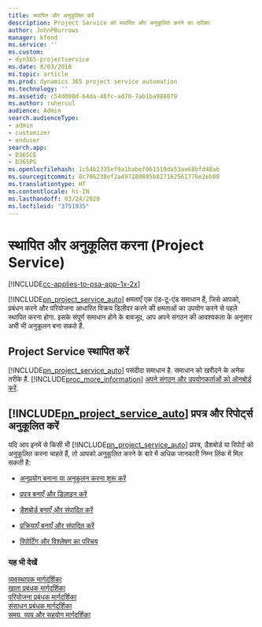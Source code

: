 ```yaml
---
title: स्थापित और अनुकूलित करें
description: Project Service को स्थापित और अनुकूलित करने का तरीका
author: JohnPBurrows
manager: kfend
ms.service: ''
ms.custom:
- dyn365-projectservice
ms.date: 8/03/2018
ms.topic: article
ms.prod: dynamics 365 project service automation
ms.technology: ''
ms.assetid: c54d080d-64da-48fc-ad70-7ab1ba988079
ms.author: ruhercul
audience: Admin
search.audienceType:
- admin
- customizer
- enduser
search.app:
- D365CE
- D365PS
ms.openlocfilehash: 1c54b2335ef9a1babef061519da53ae68bfd48ab
ms.sourcegitcommit: 8c786230ef2a497280885b827162561776e2eb00
ms.translationtype: HT
ms.contentlocale: hi-IN
ms.lasthandoff: 03/24/2020
ms.locfileid: "3751935"
---
```

# <a name="install-and-customize-project-service"></a>स्थापित और अनुकूलित करना (Project Service)

[!INCLUDE[cc-applies-to-psa-app-1x-2x](../includes/cc-applies-to-psa-app-1x-2x.md)]

[!INCLUDE[pn_project_service_auto](../includes/pn-project-service-auto.md)] क्षमताएँ एक एंड-टू-एंड समाधान हैं, जिसे आपको, प्रबंधन करने और परियोजना आधारित विक्रय डिलीवर करने की क्षमताओं का उपयोग करने से पहले स्‍थापित करना होगा. इसके संपूर्ण समाधान होने के बावजूद, आप अपने संगठन की आवश्यकता के अनुसार अभी भी अनुकूलन बना सकते हैं.  
<!-- TODO: I expect to find the information on how to get and install this here. Please find that and add it here. Same for Project Service.--> 
  
## <a name="install-project-service"></a>Project Service स्थापित करें  
 [!INCLUDE[pn_project_service_auto](../includes/pn-project-service-auto.md)] पसंदीदा समाधान है. समाधान को खरीदने के अनेक तरीके हैं. [!INCLUDE[proc_more_information](../includes/proc-more-information.md)] [अपने संगठन और उपयोगकर्ताओं को ऑनबोर्ड करें](../admin/onboard-your-organization-and-users-to-dynamics-365-online.md).  
  
## <a name="customize-pn_project_service_auto-forms-and-reports"></a>[!INCLUDE[pn_project_service_auto](../includes/pn-project-service-auto.md)] प्रपत्र और रिपोर्ट्स अनुकूलित करें  
 यदि आप इनमें से किसी भी [!INCLUDE[pn_project_service_auto](../includes/pn-project-service-auto.md)] प्रपत्र, डैशबोर्ड या रिपोर्ट को अनुकूलित करना चाहते हैं, तो आपको अनुकूलित करने के बारे में अधिक जानकारी निम्न लिंक में मिल सकती है:  
  
- [अनुप्रयोग बनाना या अनुकूलन करना शुरू करें](../customize/getting-started-customization.md)  
  
- [प्रपत्र बनाएँ और डिज़ाइन करें](../customize/create-design-forms.md)  
  
- [डैशबोर्ड बनाएँ और संपादित करें](../customize/create-edit-dashboards.md)  
  
- [प्रक्रियाएँ बनाएँ और संपादित करें](../customize/guide-staff-through-common-tasks-processes.md)  
  
- [रिपोर्टिंग और विश्लेषण का परिचय](../analytics/reporting-analytics-with-dynamics-365.md)  
  
### <a name="see-also"></a>यह भी देखें  
 [व्यवस्थापक मार्गदर्शिका](../project-service/admin-guide.md)   
 [खाता प्रबंधक मार्गदर्शिका](../project-service/account-manager-guide.md)   
 [परियोजना प्रबंधक मार्गदर्शिका](../project-service/project-manager-guide.md)   
 [संसाधन प्रबंधक मार्गदर्शिका](../project-service/resource-manager-guide.md)   
 [समय, व्यय और सहयोग मार्गदर्शिका](../project-service/time-expense-collaboration-guide.md)
